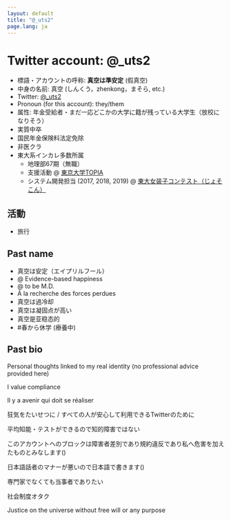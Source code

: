 ```yaml
---
layout: default
title: "@_uts2"
page.lang: ja
---
```


# Twitter account: @_uts2

- 標語・アカウントの呼称: **真空は準安定** (假真空)
- 中身の名前: 真空 (しんくう，zhenkong，まそら, etc.)
- Twitter: [@_uts2](https://twitter.com/_uts2)
- Pronoun (for this account): they/them
- 属性: 年金受給者・まだ一応どこかの大学に籍が残っている大学生（放校になりそう）
- 実質中卒
- 国民年金保険料法定免除
- 非医クラ
- 東大系インカレ多数所属
  - 地理部67期（無職）
  - 支援活動 @ [東京大学TOPIA](https://topiaut.wordpress.com/)
  - システム開発担当 (2017, 2018, 2019) @ [東大女装子コンテスト（じょそこん）](https://www.josocon.u-tokyo.eu.org/)

## 活動
- 旅行

## Past name

- 真空は安定（エイプリルフール）
- @ Evidence-based happiness
- @ to be M.D.
- À la recherche des forces perdues
- 真空は過冷却
- 真空は凝固点が高い
- 真空是亚稳态的
- #春から休学 (療養中)


## Past bio

Personal thoughts linked to my real identity (no professional advice provided here)

I value compliance

Il y a avenir qui doit se réaliser

狂気をたいせつに / すべての人が安心して利用できるTwitterのために

平均知能・テストができるので知的障害ではない

このアカウントへのブロックは障害者差別であり規約違反であり私へ危害を加えたものとみなします()

日本語話者のマナーが悪いので日本語で書きます()

専門家でなくても当事者でありたい

社会制度オタク

Justice on the universe without free will or any purpose


